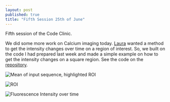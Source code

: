 ```yaml
---
layout: post
published: true
title: "Fifth Session 25th of June"
---
```

Fifth session of the Code Clinic.

We did some more work on Calcium imaging today. 
[Laura](https://www.iit.it/people/laura-matino) wanted a method to get the intensity changes over time on a region of interest. 
So, we built on the code I had prepared last week and made a simple example on how to get the intensity changes on a square region.
See the code on the [repository](https://github.com/Leo-GG/CodeClinicCABHC/tree/master/Examples/2019-06-25).

![Mean of input sequence, highlighted ROI](https://raw.githubusercontent.com/Leo-GG/CodeClinicCABHC/master/Examples/2019-06-25/full_image.png "Input")

![ROI](https://raw.githubusercontent.com/Leo-GG/CodeClinicCABHC/master/Examples/2019-06-25/ROI.png "ROI")

![Fluorescence Intensity over time](https://raw.githubusercontent.com/Leo-GG/CodeClinicCABHC/master/Examples/2019-06-25/FluorescenceROIplot.png "Fluorescence plot")

